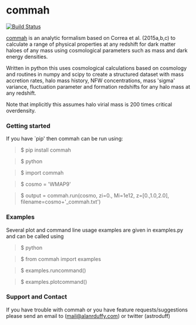 commah
=======
[![Build Status](https://travis-ci.org/astroduff/commah.svg?branch=master)](https://travis-ci.org/astroduff/commah)

[commah](https://github.com/astroduff/commah) is an analytic formalism
based on Correa et al. (2015a,b,c) to calculate a range of physical
properties at any redshift for dark matter haloes of any mass using
cosmological parameters such as mass and dark energy densities.

Written in python this uses cosmological calculations based on cosmology
and routines in numpy and scipy to create a structured dataset with
mass accretion rates, halo mass history, NFW concentrations,
mass 'sigma' variance, fluctuation parameter and formation redshifts
for any halo mass at any redshift.

Note that implicitly this assumes halo virial mass is 200 times critical overdensity.

### Getting started

If you have `pip' then commah can be run using:

>$ pip install commah

>$ python

>$ import commah

>$ cosmo = 'WMAP9'

>$ output = commah.run(cosmo, zi=0., Mi=1e12, z=[0.,1.0,2.0], filename=cosmo+'_commah.txt')

### Examples

Several plot and command line usage examples are given in examples.py
and can be called using

>$ python

>$ from commah import examples

>$ examples.runcommand()

>$ examples.plotcommand()

### Support and Contact

If you have trouble with commah or you have feature requests/suggestions please
send an email to (mail@alanrduffy.com) or twitter (astroduff)
